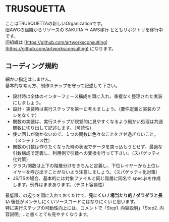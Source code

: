 # TRUSQUETTA

ここはTRUSQUETTAの新しいOrganizationです。  
旧AWCの組織からリソースの SAKURA → AWS移行 とともリポジトリを移行中です。  
旧組織は [https://github.com/artworksconsulting](https://github.com/artworksconsulting) になります。  

## コーディング規約

細かい指定はしません。  
基本的な考え方、制作ステップを守って記述して下さい。

- 設計時は全体のインターフェース構成を頭に入れ、重複なく整理された実装にしましょう。
- 設計・実装時は実行ステップを第一に考えましょう。（要件定義と実装のブレをなくす）
- 関数の実装は、実行ステップが視覚的に見やすくなるよう細かい処理は共通関数に切り出して記述します。（可読性）
- 使い回しが効かないので、１つの関数に色々なことをさせ過ぎないこと。（メンテナンス性）
- 関数の引数は作りたくなった時の状況でデータを突っ込もうとせず、最適な引数構成で定義し、利用側で引数への変換を行って下さい。（スパゲッティ化対策）
- クラス/関数は上下の階層分けをきちんと定義し、下位レイヤーから上位レイヤーを呼び出すことがないよう注意しましょう。（スパゲッティ化対策）
- JS/TSの場合、基本的には対象ファイルと同じ階層に同名で.spec.jsを作成します。例外はままあります。（テスト容易性）

最低限この辺りを頭に入れておくだけで、**見にくい / 場当たり的 / ダラダラと長い** 後任がメンテしにくいソースコードにはなりにくいと思います。  
特に実行ステップの可動性向上には、コメントで「Step1. 内容説明」「Step2. 内容説明」..と書くとても見やすくなります。
